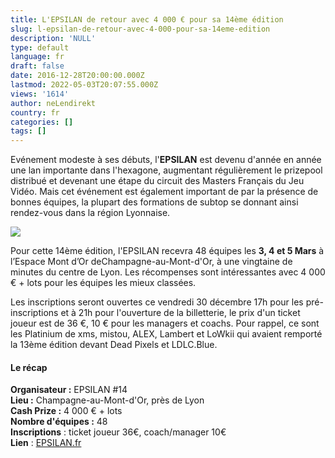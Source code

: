 ```yaml
---
title: L'EPSILAN de retour avec 4 000 € pour sa 14ème édition
slug: l-epsilan-de-retour-avec-4-000-pour-sa-14eme-edition
description: 'NULL'
type: default
language: fr
draft: false
date: 2016-12-28T20:00:00.000Z
lastmod: 2022-05-03T20:07:55.000Z
views: '1614'
author: neLendirekt
country: fr
categories: []
tags: []
---
```

Evénement modeste à ses débuts, l'**EPSILAN** est devenu d'année en année une lan importante dans l'hexagone, augmentant régulièrement le prizepool distribué et devenant une étape du circuit des Masters Français du Jeu Vidéo. Mais cet événement est également important de par la présence de bonnes équipes, la plupart des formations de subtop se donnant ainsi rendez-vous dans la région Lyonnaise.

![](/storage/images/5863fc9f392e0_jm0y02mqjpg.jpg)

Pour cette 14ème édition, l'EPSILAN recevra 48 équipes les **3, 4 et 5 Mars** à l’Espace Mont d’Or deChampagne-au-Mont-d'Or, à une vingtaine de minutes du centre de Lyon. Les récompenses sont intéressantes avec 4 000 € + lots pour les équipes les mieux classées.

Les inscriptions seront ouvertes ce vendredi 30 décembre 17h pour les pré-inscriptions et à 21h pour l'ouverture de la billetterie, le prix d'un ticket joueur est de 36 €, 10 € pour les managers et coachs. Pour rappel, ce sont les Platinium de xms, mistou, ALEX, Lambert et LoWkii qui avaient remporté la 13ème édition devant Dead Pixels et LDLC.Blue.

#### **Le récap** 

**Organisateur :** EPSILAN #14  
**Lieu :** Champagne-au-Mont-d'Or, près de Lyon  
**Cash Prize :** 4 000 € + lots  
**Nombre d'équipes :** 48  
**Inscriptions** : ticket joueur 36€, coach/manager 10€  
**Lien** : [EPSILAN.fr](http://www.epsilan.fr/)

